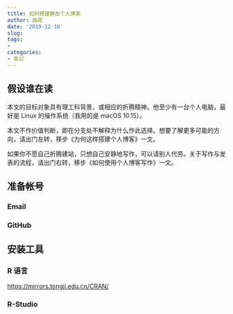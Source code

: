 ```yaml
---
title: 如何搭建静态个人博客
author: 曲政
date: '2019-12-16'
slug: 
tags:
- 
categories:
- 笔记
---
```


## 假设谁在读

本文的目标对象具有理工科背景，或相应的折腾精神。他至少有一台个人电脑，最好是 Linux 的操作系统（我用的是  macOS 10.15）。

本文不作价值判断，即在分支处不解释为什么作此选择。想要了解更多可能的方向，请出门左转，移步《为何这样搭建个人博客》一文。

如果你不愿自己折腾建站，只想自己安静地写作，可以请别人代劳。关于写作与发表的流程，请出门右转，移步《如何使用个人博客写作》一文。

## 准备帐号

### Email

### GitHub

## 安装工具

### R 语言

https://mirrors.tongji.edu.cn/CRAN/



### R-Studio



